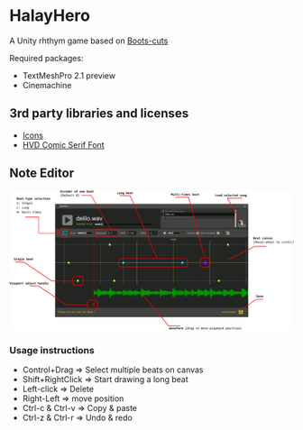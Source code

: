 # HalayHero
A Unity rhthym game based on [Boots-cuts](https://github.com/YuChaoGithub/boots-cuts)

Required packages:
 - TextMeshPro 2.1 preview
 - Cinemachine

## 3rd party libraries and licenses
- [Icons](https://icons8.com/icon/pack/free-icons/plasticine)
- [HVD Comic Serif Font](https://www.dafont.com/hvd-comic-serif.font)

## Note Editor
![](NoteEditor/help.png?raw=true)

### Usage instructions

- Control+Drag => Select multiple beats on canvas
- Shift+RightClick => Start drawing a long beat
- Left-click => Delete
- Right-Left => move position
- Ctrl-c & Ctrl-v => Copy & paste
- Ctrl-z & Ctrl-r => Undo & redo
